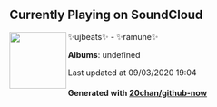 ## Currently Playing on SoundCloud

[<img align="left" width="100" src="https://i1.sndcdn.com/artworks-000374585043-401nru-t50x50.jpg">](https://soundcloud.com/ujbeats/ramune)

✨ujbeats✨ - ✨ramune✨

**Albums**: undefined

Last updated at 09/03/2020 19:04

#### Generated with [20chan/github-now](https://github.com/20chan/github-now)


<!--
**20chan/20chan** is a ✨ _special_ ✨ repository because its `README.md` (this file) appears on your GitHub profile.

Here are some ideas to get you started:

- 🔭 I’m currently working on ...
- 🌱 I’m currently learning ...
- 👯 I’m looking to collaborate on ...
- 🤔 I’m looking for help with ...
- 💬 Ask me about ...
- 📫 How to reach me: ...
- 😄 Pronouns: ...
- ⚡ Fun fact: ...
-->
